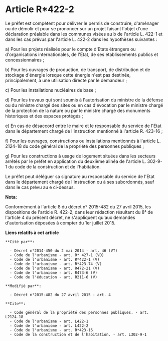 # Article R*422-2

Le préfet est compétent pour délivrer le permis de construire, d'aménager ou de démolir et pour se prononcer sur un projet
faisant l'objet d'une déclaration préalable dans les communes visées au b de l'article L. 422-1 et dans les cas prévus par
l'article L. 422-2 dans les hypothèses suivantes : 

a) Pour les projets réalisés pour le compte d'Etats étrangers ou d'organisations internationales, de l'Etat, de ses
établissements publics et concessionnaires ; 

b) Pour les ouvrages de production, de transport, de distribution et de stockage d'énergie lorsque cette énergie n'est pas
destinée, principalement, à une utilisation directe par le demandeur ; 

c) Pour les installations nucléaires de base ; 

d) Pour les travaux qui sont soumis à l'autorisation du ministre de la défense ou du ministre chargé des sites ou en cas
d'évocation par le ministre chargé de la protection de la nature ou par le ministre chargé des monuments historiques et des
espaces protégés ; 

e) En cas de désaccord entre le maire et le responsable du service de l'Etat dans le département chargé de l'instruction
mentionné à l'article R. 423-16 ; 

f) Pour les ouvrages, constructions ou installations mentionnés à l'article L. 2124-18 du code général de la propriété des
personnes publiques ; 

g) Pour les constructions à usage de logement situées dans les secteurs arrêtés par le préfet en application du deuxième
alinéa de l'article L. 302-9-1 du code de la construction et de l'habitation. 

Le préfet peut déléguer sa signature au responsable du service de l'Etat dans le département chargé de l'instruction ou à ses
subordonnés, sauf dans le cas prévu au e ci-dessus.

**Nota:**

Conformément à l'article 8 du décret n° 2015-482 du 27 avril 2015, les dispositions de l'article R. 422-2, dans leur
rédaction résultant du 8° de l'article 4 du présent décret, ne s'appliquent qu'aux demandes d'autorisation déposées à compter
du 1er juillet 2015.

**Liens relatifs à cet article**

	**Cité par**:

	  - Décret n°2014-450 du 2 mai 2014 - art. 46 (VT)
	  - Code de l'urbanisme - art. R* 427-1 (VD)
	  - Code de l'urbanisme - art. R*422-1 (V)
	  - Code de l'urbanisme - art. R*423-74 (V)
	  - Code de l'urbanisme - art. R472-21 (V)
	  - Code de l'urbanisme - art. R473-6 (V)
	  - Code de l'éducation - art. R211-6 (V)

	**Modifié par**:

	  - Décret n°2015-482 du 27 avril 2015 - art. 4

	**Cite**:

	  - Code général de la propriété des personnes publiques. - art. L2124-18
	  - Code de l'urbanisme - art. L422-1
	  - Code de l'urbanisme - art. L422-2
	  - Code de l'urbanisme - art. R*423-16
	  - Code de la construction et de l'habitation. - art. L302-9-1
